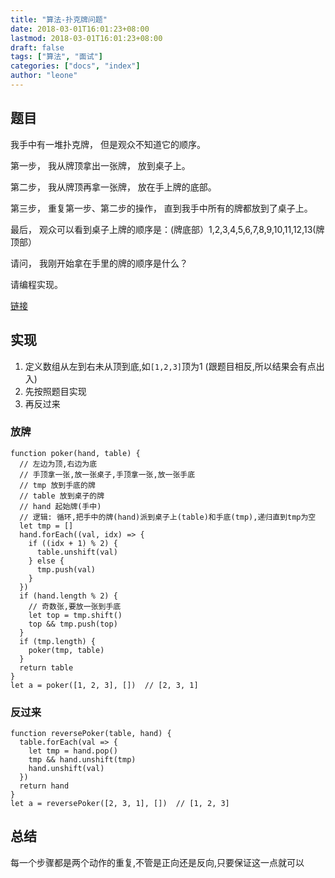 ```yaml
---
title: "算法-扑克牌问题"
date: 2018-03-01T16:01:23+08:00
lastmod: 2018-03-01T16:01:23+08:00
draft: false
tags: ["算法", "面试"]
categories: ["docs", "index"]
author: "leone"
---
```




<!--more-->
## 题目

我手中有一堆扑克牌， 但是观众不知道它的顺序。

第一步， 我从牌顶拿出一张牌， 放到桌子上。

第二步， 我从牌顶再拿一张牌， 放在手上牌的底部。

第三步， 重复第一步、第二步的操作， 直到我手中所有的牌都放到了桌子上。

最后， 观众可以看到桌子上牌的顺序是：(牌底部）1,2,3,4,5,6,7,8,9,10,11,12,13(牌顶部）

请问， 我刚开始拿在手里的牌的顺序是什么？

请编程实现。

[链接](https://segmentfault.com/a/1190000017001391#articleHeader9)
## 实现
1. 定义数组从左到右未从顶到底,如```[1,2,3]```顶为1 (跟题目相反,所以结果会有点出入)
2. 先按照题目实现
3. 再反过来
### 放牌
```
function poker(hand, table) {
  // 左边为顶,右边为底
  // 手顶拿一张,放一张桌子,手顶拿一张,放一张手底
  // tmp 放到手底的牌
  // table 放到桌子的牌
  // hand 起始牌(手中)
  // 逻辑: 循环,把手中的牌(hand)派到桌子上(table)和手底(tmp),递归直到tmp为空
  let tmp = []
  hand.forEach((val, idx) => {
    if ((idx + 1) % 2) {
      table.unshift(val)
    } else {
      tmp.push(val)
    }
  })
  if (hand.length % 2) {
    // 奇数张,要放一张到手底
    let top = tmp.shift()
    top && tmp.push(top)
  }
  if (tmp.length) {
    poker(tmp, table)
  }
  return table
}
let a = poker([1, 2, 3], [])  // [2, 3, 1]
```
### 反过来
```
function reversePoker(table, hand) {
  table.forEach(val => {
    let tmp = hand.pop()
    tmp && hand.unshift(tmp)
    hand.unshift(val)
  })
  return hand
}
let a = reversePoker([2, 3, 1], [])  // [1, 2, 3]
```
## 总结
每一个步骤都是两个动作的重复,不管是正向还是反向,只要保证这一点就可以




